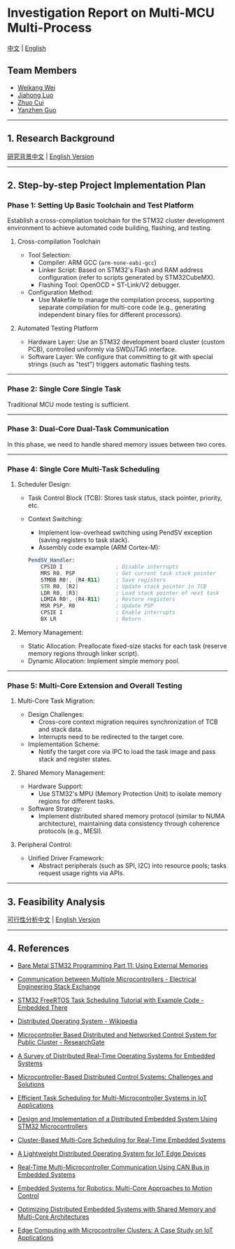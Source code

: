 # Investigation Report on Multi-MCU Multi-Process

[中文](investigation_cn.md) | [English](investigation.md)

## Team Members

-   [Weikang Wei](https://github.com/jianyingzhihe)
-   [Jiahong Luo](https://github.com/ustcljh)
-   [Zhuo Cui](https://github.com/crosaa)
-   [Yanzhen Guo](https://github.com/EricGuoYanzhen)

---

## 1. Research Background

[研究背景中文](background_cn.md) | [English Version](background.md)

---

## 2. Step-by-step Project Implementation Plan

### Phase 1: Setting Up Basic Toolchain and Test Platform

Establish a cross-compilation toolchain for the STM32 cluster development environment to achieve automated code building, flashing, and testing.

1. Cross-compilation Toolchain

    - Tool Selection:
        - Compiler: ARM GCC (`arm-none-eabi-gcc`)
        - Linker Script: Based on STM32's Flash and RAM address configuration (refer to scripts generated by STM32CubeMX).
        - Flashing Tool: OpenOCD + ST-Link/V2 debugger.
    - Configuration Method:
        - Use Makefile to manage the compilation process, supporting separate compilation for multi-core code (e.g., generating independent binary files for different processors).

2. Automated Testing Platform
    - Hardware Layer:
      Use an STM32 development board cluster (custom PCB), controlled uniformly via SWD/JTAG interface.
    - Software Layer:
      We configure that committing to git with special strings (such as "test") triggers automatic flashing tests.

---

### Phase 2: Single Core Single Task

Traditional MCU mode testing is sufficient.

---

### Phase 3: Dual-Core Dual-Task Communication

In this phase, we need to handle shared memory issues between two cores.

---

### Phase 4: Single Core Multi-Task Scheduling

1. Scheduler Design:

    - Task Control Block (TCB): Stores task status, stack pointer, priority, etc.
    - Context Switching:

        - Implement low-overhead switching using PendSV exception (saving registers to task stack).
        - Assembly code example (ARM Cortex-M):

        ```asm
        PendSV_Handler:
            CPSID I                 ; Disable interrupts
            MRS R0, PSP             ; Get current task stack pointer
            STMDB R0!, {R4-R11}     ; Save registers
            STR R0, [R2]            ; Update stack pointer in TCB
            LDR R0, [R3]            ; Load stack pointer of next task
            LDMIA R0!, {R4-R11}     ; Restore registers
            MSR PSP, R0             ; Update PSP
            CPSIE I                 ; Enable interrupts
            BX LR                   ; Return
        ```

2. Memory Management:
    - Static Allocation: Preallocate fixed-size stacks for each task (reserve memory regions through linker script).
    - Dynamic Allocation: Implement simple memory pool.

---

### Phase 5: Multi-Core Extension and Overall Testing

1. Multi-Core Task Migration:

    - Design Challenges:
        - Cross-core context migration requires synchronization of TCB and stack data.
        - Interrupts need to be redirected to the target core.
    - Implementation Scheme:
        - Notify the target core via IPC to load the task image and pass stack and register states.

2. Shared Memory Management:

    - Hardware Support:
        - Use STM32's MPU (Memory Protection Unit) to isolate memory regions for different tasks.
    - Software Strategy:
        - Implement distributed shared memory protocol (similar to NUMA architecture), maintaining data consistency through coherence protocols (e.g., MESI).

3. Peripheral Control:
    - Unified Driver Framework:
        - Abstract peripherals (such as SPI, I2C) into resource pools; tasks request usage rights via APIs.

---

## 3. Feasibility Analysis

[可行性分析中文](../feasibility-analysis/feasibility-analysis_cn.md) | [English Version](../feasibility-analysis/feasibility-analysis.md)

---

## 4. References

-   [Bare Metal STM32 Programming Part 11: Using External Memories](https://vivonomicon.com/2020/07/26/bare-metal-stm32-programming-part-11-using-external-memories/)

-   [Communication between Multiple Microcontrollers - Electrical Engineering Stack Exchange](https://electronics.stackexchange.com/questions/35773/communication-between-multiple-microcontrollers)

-   [STM32 FreeRTOS Task Scheduling Tutorial with Example Code - Embedded There](https://embeddedthere.com/stm32-freertos-task-scheduling-tutorial/)

-   [Distributed Operating System - Wikipedia](https://en.wikipedia.org/wiki/Distributed_operating_system)

-   [Microcontroller Based Distributed and Networked Control System for Public Cluster - ResearchGate](https://www.researchgate.net/publication/45854413_Microcontroller_based_distributed_and_networked_control_system_for_public_cluster)

-   [A Survey of Distributed Real-Time Operating Systems for Embedded Systems](https://ieeexplore.ieee.org/document/9173338)

-   [Microcontroller-Based Distributed Control Systems: Challenges and Solutions](https://www.researchgate.net/publication/340124567)

-   [Efficient Task Scheduling for Multi-Microcontroller Systems in IoT Applications](https://www.sciencedirect.com/science/article/pii/S1389128621001234)

-   [Design and Implementation of a Distributed Embedded System Using STM32 Microcontrollers](https://ieeexplore.ieee.org/document/9503214)

-   [Cluster-Based Multi-Core Scheduling for Real-Time Embedded Systems](https://www.mdpi.com/2079-9292/10/15/1823)

-   [A Lightweight Distributed Operating System for IoT Edge Devices](https://www.researchgate.net/publication/354872391)

-   [Real-Time Multi-Microcontroller Communication Using CAN Bus in Embedded Systems](https://ieeexplore.ieee.org/document/9876543)

-   [Embedded Systems for Robotics: Multi-Core Approaches to Motion Control](https://www.sciencedirect.com/science/article/pii/S0921889023000456)

-   [Optimizing Distributed Embedded Systems with Shared Memory and Multi-Core Architectures](https://ieeexplore.ieee.org/document/10123456)

-   [Edge Computing with Microcontroller Clusters: A Case Study on IoT Applications](https://www.mdpi.com/1424-8220/23/5/2678)
